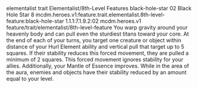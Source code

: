 <ability>
  <metadata>
    <class>elementalist</class>
    <feature_type>trait</feature_type>
    <file_dpath>Elementalist/8th-Level Features</file_dpath>
    <item_id>black-hole-star</item_id>
    <item_index>02</item_index>
    <item_name>Black Hole Star</item_name>
    <level>8</level>
    <scc>mcdm.heroes.v1:feature.trait.elementalist.8th-level-feature:black-hole-star</scc>
    <scdc>1.1.1:7.1.9.2:02</scdc>
    <source>mcdm.heroes.v1</source>
    <type>feature/trait/elementalist/8th-level-feature</type>
  </metadata>
  <effects>
    <effect type="mundane">You warp gravity around your heavenly body and can pull even the sturdiest titans toward your core. At the end of each of your turns, you target one creature or object within distance of your Hurl Element ability and vertical pull that target up to 5 squares. If their stability reduces this forced movement, they are pulled a minimum of 2 squares. This forced movement ignores stability for your allies.
Additionally, your Mantle of Essence improves. While in the area of the aura, enemies and objects have their stability reduced by an amount equal to your level.</effect>
  </effects>
</ability>
